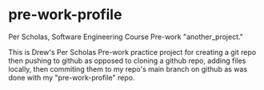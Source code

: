 # pre-work-profile
Per Scholas, Software Engineering Course Pre-work "another_project."

This is Drew's Per Scholas Pre-work practice project for creating a git repo then pushing to github as opposed to cloning a github repo, adding files locally, then commiting them to my repo's main branch on github as was done with my "pre-work-profile" repo.